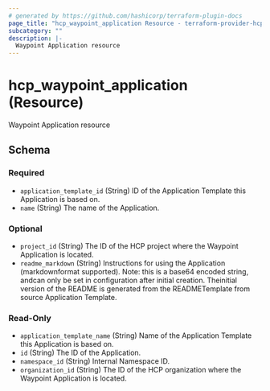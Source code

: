 ```yaml
---
# generated by https://github.com/hashicorp/terraform-plugin-docs
page_title: "hcp_waypoint_application Resource - terraform-provider-hcp"
subcategory: ""
description: |-
  Waypoint Application resource
---
```


# hcp_waypoint_application (Resource)

Waypoint Application resource



<!-- schema generated by tfplugindocs -->
## Schema

### Required

- `application_template_id` (String) ID of the Application Template this Application is based on.
- `name` (String) The name of the Application.

### Optional

- `project_id` (String) The ID of the HCP project where the Waypoint Application is located.
- `readme_markdown` (String) Instructions for using the Application (markdownformat supported). Note: this is a base64 encoded string, andcan only be set in configuration after initial creation. Theinitial version of the README is generated from the READMETemplate from source Application Template.

### Read-Only

- `application_template_name` (String) Name of the Application Template this Application is based on.
- `id` (String) The ID of the Application.
- `namespace_id` (String) Internal Namespace ID.
- `organization_id` (String) The ID of the HCP organization where the Waypoint Application is located.
